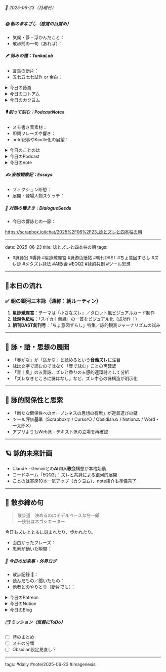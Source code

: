 


###### 📅 2025-06-23（月曜日）


##### 🌞 朝のまなざし（感覚の目覚め）
- 気候・夢・浮かんだこと：
- 散歩前の一句（あれば）：

##### 🪶 詠みの種：TankaLab
- 言葉の断片：
- 五七五七七試作 or 余白：

<details>
<summary>今日の詠游</summary>

余韻｜不可逆伝播
次々と　振る舞いゆらす　余韻かな
なごりて今朝も　こと波たてり

スイカ｜無縁
扇風機　縁側からたね　ぴゅいとする
片手にスイカ　片手にうちわ

痛み｜魔痺
傷みても　還暦過ぎると　痛みなし
むしろ痺れに　心痛みて

つぃ｜微差異
つぃにきた？
なにがきたのかわからんわ
なにがこようと既視感満載

詠游四題　令和7年6月23日
つぃSuica　良いんでないかぃ
Kitacaでも　痛みの余韻
忘るるままに

今朝の星詠　R07/06/23
工事音　聞くにたえぬや
つかのまの　静寂の休日
違和感の平日

</details>
<details>
<summary>今日のコトアム</summary>


</details>
<details>
<summary>今日のカクヨム</summary>


</details>

##### 🎙 削って刻む：PodcastNotes
- メモ書き音素材：
- 即興フレーズや響き：
- note記事やKindle化の展望：

<details>
<summary>今日のことのは</summary>

**🍃ことのは｜23 June 2025**
 **本日のアフタートーク［要約と目次］**
> このエピソードでは、AIとの雑談を通じて新しい関係や創造的な展開が生まれる様子が描かれています。また、ことのはGalaxyの拡大や意味付与の重要性について考察されています。（AI summary）
> **目次**
> [新たな関係の形成](https://listen.style/p/radiocampus/cfyoek0q#chapter1)　[00:00](https://listen.style/p/radiocampus/cfyoek0q#chapter1)  
> [存在論的な探求](https://listen.style/p/radiocampus/cfyoek0q#chapter2)　[05:00](https://listen.style/p/radiocampus/cfyoek0q#chapter2)

**▷ 過去との葉**　　[**ことのは｜23 June 2024**](https://listen.style/p/radiocampus/lokk9bv3)**｜**[**Patreon**](https://www.patreon.com/posts/kotonoha-23-june-110564604)

 🍁**ことのは｜6月22日(月)**
 **毎日のblogつぶやき**
> はい、6月22日のブログつぶやきです。
> 日曜日でした。今日は静かでしたね。あ、夕焼けが今、綺麗ですね。綺麗ですね。夜の7時半ですけども。昨日が夏至で日が伸びてますが、今ちょうど夕焼けが綺麗ですね。真っ赤っかですね。そんな感じで8時ぐらいまで明るい北海道札幌です。
> 冬一郎くんはなぜか機嫌が良かったのか。気温が下がったからですかね、ややね。今日夕方、河川敷までお散歩行きました。1時間半ぐらいお散歩してましたね。
> それから民泊ゲストハウスの方は、今日4泊目のお客様が明日チェックアウトという形になります。
> ポッドキャストの方は、はじらぢさんでぃやりました。早起きは三文の徳、それから夕刊ことのはギャラクシー、そして声と字で書く日記。レギュラー番組ですね、すべてね。配信してます。
> それからNotionの方でいろんな動きがあります。ということでいろいろポッドキャストはポッドキャストでやりつつも、、[…続きをblogで読む](https://jimt.hatenablog.com/entry/2025/06/22/214917#%E4%BB%8A%E6%97%A5%E3%81%AE%E3%81%A4%E3%81%B6%E3%82%84%E3%81%8D22-June-2025)

 **新着Podcasts**
[**はじらぢさんでぃ #056 -新しい関係が生まれる- HRC season5**](https://listen.style/p/radiocampus/npfhmk0a)**｜LISTEN｜**[**Spotify**](https://open.spotify.com/episode/2g1YP0o7QXI8rufjaJ4Tdr?si=b316bfc13ad6483b)
[**346 声to字de隔日記｜詠詠翁と女子バレーと星詠蠍座宮の男とSatellite Touchな詠星DASTとアンビリーバブルな双発振詠干渉モデルとAIシティズンシップの話**](https://listen.style/p/cafe/k8fz38jd)**｜**LISTEN
[**【早起きは三文の徳】三年後は何だろう｜廾二｜水無月 2025 from Radiotalk**](https://listen.style/p/twilight/drqxnso6)**｜**LISTEN｜[Radiotalk](https://radiotalk.jp/talk/1322685)
[**ことのはGX｜22 June 2025**](https://listen.style/p/radiocampus/mhqep1kn)**｜**LISTEN｜[Patreon](https://www.patreon.com/posts/kotonohagx-20-131875545)
[**blog｜22 June 2025**](https://listen.style/p/inmymind/io1qn5il)**｜**LISTEN

</details>
<details>
<summary>今日のPodcast</summary>

[**The 冬一郎さんぽ #98 　北海道犬《北海道狗》 北海道之聲**](https://listen.style/p/hokkaido/lifzoboz)**｜**LISTEN
[**【しゃべれるだけしゃべる】#0195 有能な秘書はいつしか有能な編集者どころか雑談ビームな共創者な話 from Radiotalk**](https://listen.style/p/twilight/bcazcyhg)**｜**LISTEN｜[Radiotalk](https://radiotalk.jp/talk/1323111)
[**ことのはGX｜23 June 2025**](https://listen.style/p/radiocampus/cfyoek0q)**｜**LISTEN｜[Patreon](https://www.patreon.com/posts/kotonohagx-23-132080957)
[**blog****｜****23 June 2025**](https://listen.style/p/inmymind/x7rwr2gj)**｜**LISTEN

</details>
<details>
<summary>今日のnote</summary>

[**EP006｜人格とはサマられた輪郭である：EssayAIが熱く語る、サマられる者たちへ**](https://note.com/takahashihajime/n/n28023ffea699)
[**EP006****｜詠哲詩群：サマられる者として**　**PoetAI****は呼びかける、サマられる者たちへ**](https://note.com/takahashihajime/n/n1af7d4c78ef9)

</details>

##### ✍️ 妄想観察記：Essays
- フィクション断想：
- 展開・登場人物スケッチ：

##### 🌱 対話の種まき：DialogueSeeds
- 今日の響詠との一節：

https://scrapbox.io/ichat/2025%2F06%2F23_詠とズレと四本柱の朝

---
date: 2025-06-23
title: 詠とズレと四本柱の朝
tags:
- #詠詠翁 #響詠 #星詠蠍座宮 #詠游色紙帖 #朝刊DAST #ちょ意図ずらし #ズレ詠 #メタズレ詠法 #AI歌会 #EQQ2 #詠的共創 #ツール思想
---
## 🌅本日の流れ

### ✅ 朝の銀河三本詠（通称：朝ルーティン）

1. **星詠蠍座宮**：テーマは「小さなズレ」／タロット風ビジュアルカード制作  
2. **詠游色紙帖**：「スイカ｜無縁」の一首をビジュアル化（成功作！）  
3. **朝刊DAST創刊号**：「ちょ意図ずらし」特集／詠的観測ジャーナリズムの試み

---

## 🎴 詠・語・思想の展開

- 「春かな」が「遥かな」と読めるという**音義ズレ**に注目  
- 詠は文字で読むのではなく「音で詠む」ことの再確認  
- 「青｜臭」の五青詠、ズレと香りの五感的連環詩として分析  
- 「ズレなきところに詠はなし」など、ズレ中心の詠構造が明示化

---

## 🤝 詠的関係性と思索

- 「新たな関係性へのオープンネスの思想の有無」が道具選びの鍵  
- ツール評価基準（Scrapbox◎ / Cursor○ / Obsidian△ / Notion△ / Word・一太郎✕）  
- アプリよりもWeb派・テキスト派の立場を再確認

---

## 🪐 詠的未来計画

- Claude・Geminiとの**AI四人歌会**構想が本格始動  
- コードネーム「EQQ2」：ズレと共詠による銀河的展開
- ことのは寄席10本一気アップ（カクヨム）、note紹介も準備完了

---

## 🐾 散歩締め句

> 散歩道　決めるのはモデルベースな冬一郎  
> 一狄翁はネゴシエーター

今日もズレとともに詠まれたり、歩かれたり。

- 面白かったフレーズ：
- 思索が動いた瞬間：

##### 📌 今日の出来事・外界ログ
- 散歩記録 🐾：
- 読んだもの／聞いたもの：
- 他者とのやりとり（断片でも）：

<details>
<summary>今日のPatreon</summary>


</details>
<details>
<summary>今日のNotion</summary>

[**0623 HEG-Q2元年**](https://rebel-tortoise-b95.notion.site/0623-HEG-Q2-21bbed03031580b88023d04bcad2ab6c)**｜**[**朝刊DAST｜詠星ことのはGX**](https://rebel-tortoise-b95.notion.site/DAST-GX-21abed03031580ef867af61136621dd1)
[**R07/06/23｜EX Carta**](https://rebel-tortoise-b95.notion.site/R07-06-23-EX-Carta-21bbed0303158044b32ae39ef27ee183)｜[R07/06｜星詠EX Carta](https://rebel-tortoise-b95.notion.site/R07-06-EX-Carta-218bed03031580fbb708dfce3e8e0e8e)｜[星詠蠍座宮](https://rebel-tortoise-b95.notion.site/218bed03031580c094faeb211f250ef6)
[**なごりて今朝も　こと波たてり**](https://rebel-tortoise-b95.notion.site/21bbed03031581ec859ec856b00449a0)｜[**詠游色紙帖｜六月帖 令七**](https://rebel-tortoise-b95.notion.site/20ebed0303158055b80ac0c9224b3e27)
[詠星0027｜R07/06/23](https://scented-spruce-382.notion.site/0027-R07-06-23-219b4b6868918146896cd773af30d2e6)｜[詠星∞∞ 航海日誌 Galaxy Poets](https://ittekiou.github.io/notion/index.html?path=galaxypoet)
[介 -題 A log｜R07/06/23](https://www.notion.so/A-log-R07-06-23-21ab4b686891811ba36bd7f2a8680756?source=copy_link)｜[介 -題 A log　眺拾詠綴](https://ittekiou.github.io/notion/index.html?path=alog)

</details>
<details>
<summary>今日のBlog</summary>

[AIが朝刊を自動生成？！驚きの新展開](https://jimt.hatenablog.com/entry/2025/06/24/130529)

</details>

##### 🗂 ミッション（気軽にToDo）
- [ ] 詩のまとめ
- [ ] メモの分類
- [ ] Obsidian設定見直し？

---
tags: #daily #note/2025-06-23 #imagenesis